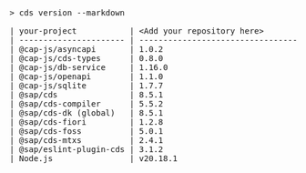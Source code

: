 <!-- this file is automatically generated and updated by a github action -->
<pre class="log">
> cds version --markdown

| your-project           | &lt;Add your repository here&gt;              |
| ---------------------- | --------------------------------------- |
| @cap-js/asyncapi       | 1.0.2                                   |
| @cap-js/cds-types      | 0.8.0                                   |
| @cap-js/db-service     | 1.16.0                                  |
| @cap-js/openapi        | 1.1.0                                   |
| @cap-js/sqlite         | 1.7.7                                   |
| @sap/cds               | 8.5.1                                   |
| @sap/cds-compiler      | 5.5.2                                   |
| @sap/cds-dk (global)   | 8.5.1                                   |
| @sap/cds-fiori         | 1.2.8                                   |
| @sap/cds-foss          | 5.0.1                                   |
| @sap/cds-mtxs          | 2.4.1                                   |
| @sap/eslint-plugin-cds | 3.1.2                                   |
| Node.js                | v20.18.1                                |
</pre>
